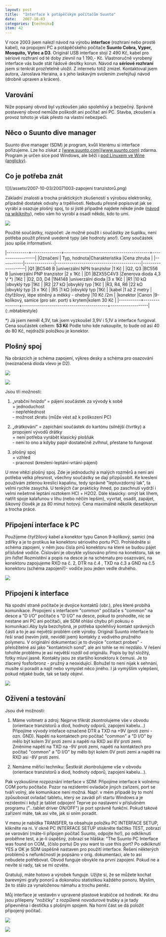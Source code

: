 ```yaml
---
layout: post
title:  "Interface k potápěčským počítačům Suunto"
date:   2007-10-03
categories: [technika]
item: 42
---
```

V roce 2003 jsem nalezl návod na výrobu __interface__ (rozhraní nebo prostě kabel), na propojení PC a potápěčského počítače __Suunto Cobra, Vyper, 
Mosquito, Vytec a D3__. Originál USB interface stojí 2 490 Kč, kabel pro sériové rozhraní od té doby zlevnil na 1 190,- Kč. Vlastnoručně vyrobený interface vás bude stát řádově desítky korun. Návod na __sériové rozhraní__ jsem si tenkrát prozřetelně uložil. Z internetu totiž zmizel. Kontaktoval jsem autora, Jaroslava Heraina, a s jeho laskavým svolením zveřejňuji návod (drobně upraven a krácen).
<!--more-->

Varování
------
Níže popsaný obvod byl vyzkoušen jako spolehlivý a bezpečný. Správně postavený obvod nemůže poškodit ani počítač ani PC. Stavba, zkoušení a provoz tohoto je však přesto na vlastní nebezpečí.

Něco o Suunto dive manager
------

Suunto dive manager (SDM) je program, kvůli kterému si interface pořizujeme. Lze ho získat z [www.suunto.com](www.suunto.com) zdarma. Program je určen sice pod
 Windows, ale běží i [pod Linuxem ve Wine (anglicky)](http://www.gagme.com/greg/linux/suunto_dm-linux.php).

Co je potřeba znát
------

![](/assets/2007-10-03/20071003-zapojení tranzistorů.png)

Základní znalosti a trocha praktických zkušeností s výrobou elektroniky, případně dostatek odvahy a trpělivosti. Nebudu přesně popisovat jak 
se vyrábí a osazuje plošný spoj, to si jistě případně najdete někde jinde ([návod na wikiknihy](http://cs.wikibooks.org/wiki/V%C3%BDroba_plo%C5%A1n%C3%BDch_spoj%C5%AF)), nebo vám ho vyrobí a osadí někdo, kdo to 
umí.

![](/assets/2007-10-03/20071003-diody.jpg)

Použité součástky, rozpočet:
Je možné použít i součástky ze šuplíku, není potřeba použít přesně uvedené typy (ale hodnoty ano!). Ceny součástek jsou spíše informativní.

|-----------+---------------+-------------------------------------------+-------------------|
|Označení   |	Typ, hodnota|Charakteristika	                        |Cena zhruba        |
|-----------|---------------|-------------------------------------------|-------------------|
|Q1         |BC546 B	    |univerzální NPN tranzistor	                |1 Kč               |
|Q2, Q3     |BC556 B	    |univerzální PNP tranzistor	                |2 x 1Kč            |
|D1	        |BZX55C4V3	    |Zenerova dioda 4,3 V *)	                |1Kč                |
|D2, D3, D4	|1N4148	        |univerzální dioda	                        |3 x 1Kč            |
|R1	        |10 kΩ	        |obvyklý typ	                            |1Kč                |
|R2	        |27 kΩ	        |obvyklý typ	                            |1Kč                |
|R3, R4, R6	|22 kΩ	        |obvyklý typ	                            |3 x 1Kč            |
|R5	        |1 kΩ	        |obvyklý typ	                            |1Kč                |
|kabel	    |1 až 2 metry   |čtyřžilový, lépe stíněný a měkký - ohebný	|10 Kč /2m          |
|konektor	|Canon	        |9-kolíkový, samice (pro sér. port) s krytem|kolem 30 Kč        |
|-----------+---------------+-------------------------------------------+-------------------|
{:.mbtablestyle}

*) Já jsem neměl 4,3V, tak jsem vyzkoušel 3,9V i 5,1V a interface fungoval.
Cena součástek celkem: __53 Kč__
Podle toho kde nakoupíte, to bude od asi 40 do 80 Kč, nejdražší položkou je konektor.

Plošný spoj
------
Na obrázcích je schéma zapojení, výkres desky a schéma pro osazování (neoznačená dioda vlevo je D2).

![](/assets/2007-10-03/20071003-plosnak.png)

![](/assets/2007-10-03/20071003-schema.png)

Jsou tři možnosti:  
1) „vrabční hnízdo“ = pájení součástek za vývody k sobě  
\+ jednoduchost   
\- nepřehlednost   
\- možnost zkratu (může vést až k poškození PC) 

2) „drátkování“ = zapíchání součástek do kartónu (silnější čtvrtky) a propojení vývodů drátky  
\+ není potřeba vyrábět klasický plošňák  
\- není to ono a kdyby papír dostatečně zvlhnul, přestane to fungovat

3) plošný spoj  
\+ vzhled   
\- pracnost (kreslení-leptání-vrtání-pájení)

U mne vítězí plošný spoj. Zde je jednoduchý a malých rozměrů a není ani potřeba velká přesnost, všechny součástky se dají přizpůsobit. Ke kreslení používám zelenou kreslicí kapalinu, tedy správně "leptuvzdorný lak", ta velmi rychle zasychá. U tenkých čar prakticky ihned, po zaschnutí vydrží i velmi nešetrné leptání roztokem HCl + H2O2. Dále klasicky: omýt lak lihem, natřít spoje kalafunou v lihu (nebo něčím lepším), vyvrtat, osadit, zapájet, šikovný člověk je za 80 minut hotový. Cena maximálně několik desetikorun a trocha práce.

Připojení interface k PC
------

Použijeme čtyřžilový kabel a konektor typu Canon 9-kolíkový, samici (má zdířky a je to protikus ke konektoru sériového portu PC). Prohlédněte si schéma zapojení, v něm jsou čísla pinů konektoru na které se budou pájet příslušné vodiče. Číslování je obvykle vylisováno přímo na konektoru, tak se jím řiďte! Rozmístění a popis na desce je na schématu pro osazování, na konektoru zapojujeme RXD na č. 2, DTR na č.4 , TXD na č.3 a GND na č.5 konektoru (schéma zapojení!)- vodiče jsou jeden vedle druhého.

![](/assets/2007-10-03/20071003-kontakt.png)

Připojení k interface
------

Na spodní straně počítače je dvojice kontaktů (obr.), přes které probíhá komunikace. Propojení s interfacem "common" počítače s "common" na desce a "D I/O" počítače s "D I/O" na desce, pokud to prohodíte, nic se nestane ani PC ani počítači, ale SDM ohlásí chybu při pokusu o komunikaci.Aby byla bezchybná, je potřeba spolehlivý kontakt správných částí a to je asi největší problém celé výroby. Originál Suunto interface to řeší snad (nevím jistě, neviděl jsem) kontakty z vodivého pružného polymeru. V originální dokumentaci je to dvojice "contact probes" - přeložitelné asi jako "kontaktních sond", ale ani tohle se mi nezdálo. V řešení tohohle problému je asi největší rozdíl od originálu. Popis by byl složitý, fotky mluví jasně. Kontakty jsou ze staršího konektoru k čemusi. Je to zlacený fosforbronz - pružný a neoxidující. Bohužel to není nijak k sehnání, musíte si poradit a najít nebo vymyslet něco jiného. I já vymýšlím vylepšení, pokud nějaké bude, tak se tady objeví.

![](/assets/2007-10-03/20071003-p9042214.jpg)

Oživení a testování
------

Jsou dvě možnosti:
1) Máme voltmetr a zdroj: 
Nejprve třikrát zkontrolujeme vše v obvodu (orientace tranzistorů a diod, hodnoty odporů, zapojení kabelu...) Připojíme vývody inteface označené DTR a TXD na +9V (proti zemi - ozn. GND). Napětí na kontaktech pro počítač "common" a "D I/O" by mělo být kolem 3V proti zemi a napětí na RXD asi 8V proti zemi. Změníme napětí na TXD na -9V proti zemi, napětí na kontaktech pro počítač "common" a "D I/O" by mělo být kolem 0V proti zemi a napětí na RXD asi -8V proti zemi. 

2) Nemáme měřicí techniku:
Šestkrát zkontrolujeme vše v obvodu (orientace tranzistorů a diod, hodnoty odporů, zapojení kabelu...).

Pak vyzkoušíme rozpoznání interface v SDM:
Připojíme interface k volnému COM portu počítače. Pozor na rezidentní ovladače jiných zařízení, port se tváří volný, ale komunikace není možná. Např. v mém případě by to mohl způsobovat ovladač tabletu, který se zavádí při startu Windows a je rezidentní i když je tablet odpojen! Teprve po nastavení v příslušném programu ("...tablet driver ON/OFF") je port správně funkční. Pokud takové zařízení máte, tak asi víte, jak si sním poradit.

V menu je nabídka TRANSFER, ta obsahuje položku PC INTERFACE SETUP, klikněte na ni. V okně PC INTERFACE SETUP stiskněte tlačítko TEST, zobrazí se varování (máte-li připojen počítač Suunto, odpojte ho!), po odkliknutí proběhne test, a je-li úspěšný, zobrazí se hláška: "The Suunto PC Interface was found on COM_ (číslo portu) Do you want to use this port? Po odkliknutí YES a OK je SDM úspěšně nastaven pro použití interface.
Řešení některých problémů s nefunkčností je popsáno v orig. dokumentaci, ale to asi nebudete potřebovat. Obvod funguje obvykle na první zapojení. Pokud ne a nevíte si rady, tak se mi ozvěte. 

Gratuluji, máte hotovo a výrobek funguje. Užijte si, že se můžete kochat barevnými grafy ponorů a dokonalou statistikou každého ponoru. Myslím, že to stálo za vynaloženou námahu a trochu peněz.

Můj interface je vestavěn v upravené plastové krabičce od hodinek. Ke dnu jsou přilepeny "nožičky" z rozpůlené novodurové trubky a je tady připevněna i destička s plošným spojem. Na horní část se dá položit připojený počítač.

![](/assets/2007-10-03/20071003-p9042211.jpg)

![](/assets/2007-10-03/20071003-p9042213.jpg)